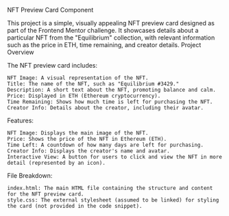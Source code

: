 NFT Preview Card Component

This project is a simple, visually appealing NFT preview card designed as part of the Frontend Mentor challenge. It showcases details about a particular NFT from the "Equilibrium" collection, with relevant information such as the price in ETH, time remaining, and creator details.
Project Overview

The NFT preview card includes:

    NFT Image: A visual representation of the NFT.
    Title: The name of the NFT, such as "Equilibrium #3429."
    Description: A short text about the NFT, promoting balance and calm.
    Price: Displayed in ETH (Ethereum cryptocurrency).
    Time Remaining: Shows how much time is left for purchasing the NFT.
    Creator Info: Details about the creator, including their avatar.

Features:

    NFT Image: Displays the main image of the NFT.
    Price: Shows the price of the NFT in Ethereum (ETH).
    Time Left: A countdown of how many days are left for purchasing.
    Creator Info: Displays the creator's name and avatar.
    Interactive View: A button for users to click and view the NFT in more detail (represented by an icon).

File Breakdown:

    index.html: The main HTML file containing the structure and content for the NFT preview card.
    style.css: The external stylesheet (assumed to be linked) for styling the card (not provided in the code snippet).
